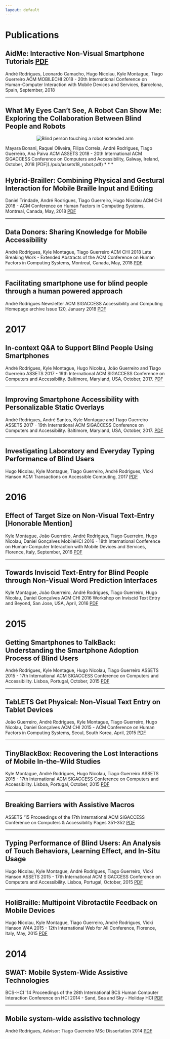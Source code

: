 ```yaml
---
layout: default
---
```


# Publications

## AidMe: Interactive Non-Visual Smartphone Tutorials [PDF](./pub/mobilehci18_aidme.pdf)

André Rodrigues, Leonardo Camacho, Hugo Nicolau, Kyle Montague, Tiago Guerreiro
ACM MOBILECHI 2018 - 20th International Conference on Human-Computer Interaction with Mobile Devices and Services, Barcelona, Spain, September, 2018 
* * *

## What My Eyes Can’t See, A Robot Can Show Me: Exploring the Collaboration Between Blind People and Robots

<p align="center">
    <img src="https://github.com/AndreFPRodrigues/home/blob/master/img/assests2018.png?raw=true" alt="Blind person touching a robot extended arm"/>
</p>
Mayara Bonani, Raquel Oliveira, Filipa Correia, André Rodrigues, Tiago Guerreiro, Ana Paiva
ACM ASSETS 2018 - 20th International ACM SIGACCESS Conference on Computers and Accessibility, Galway, Ireland, October, 2018 [PDF](./pub/assets18_robot.pdf)
* * *

## Hybrid-Brailler: Combining Physical and Gestural Interaction for Mobile Braille Input and Editing

Daniel Trindade, André Rodrigues, Tiago Guerreiro, Hugo Nicolau
ACM CHI 2018 - ACM Conference on Human Factors in Computing Systems, Montreal, Canada, May, 2018 [PDF](./pub/chi18_hybrid.pdf)
* * *

## Data Donors: Sharing Knowledge for Mobile Accessibility

André Rodrigues, Kyle Montague, Tiago Guerreiro
ACM CHI 2018 Late Breaking Work - Extended Abstracts of the ACM Conference on Human Factors in Computing Systems, Montreal, Canada, May, 2018 [PDF](./pub/chi18_datadonor.pdf)
* * *

## Facilitating smartphone use for blind people through a human powered approach
André Rodrigues
Newsletter ACM SIGACCESS Accessibility and Computing Homepage archive
Issue 120, January 2018 [PDF](./pub/sigaccess_newsletter.pdf)

# 2017 
## In-context Q&A to Support Blind People Using Smartphones
André Rodrigues, Kyle Montague, Hugo Nicolau, João Guerreiro and Tiago Guerreiro ASSETS 2017 - 19th International ACM SIGACCESS Conference on Computers and Accessibility. Baltimore, Maryland, USA, October, 2017.  [PDF](./pub/assets17_hintme.pdf)
* * *

## Improving Smartphone Accessibility with Personalizable Static Overlays
André Rodrigues, André Santos, Kyle Montague and Tiago Guerreiro ASSETS 2017 - 19th International ACM SIGACCESS Conference on Computers and Accessibility. Baltimore, Maryland, USA, October, 2017. [PDF](./pub/assets17_static.pdf)
* * *

## Investigating Laboratory and Everyday Typing Performance of Blind Users
Hugo Nicolau, Kyle Montague, Tiago Guerreiro, André Rodrigues, Vicki Hanson ACM Transactions on Accessible Computing, 2017  [PDF](./pub/taccess_typing.pdf)

# 2016 

## Effect of Target Size on Non-Visual Text-Entry [Honorable Mention]
Kyle Montague, João Guerreiro, André Rodrigues, Tiago Guerreiro, Hugo Nicolau, Daniel Gonçalves
MobileHCI 2016 - 18th International Conference on Human-Computer Interaction with Mobile Devices and Services, Florence, Italy, September, 2016  [PDF](./pub/mobilehci_tiny.pdf)
* * *

## Towards Inviscid Text-Entry for Blind People through Non-Visual Word Prediction Interfaces
Kyle Montague, João Guerreiro, André Rodrigues, Tiago Guerreiro, Hugo Nicolau, Daniel Gonçalves 
ACM CHI 2016 Workshop on Inviscid Text Entry and Beyond, San Jose, USA, April, 2016 [PDF](./pub/chiworkshop_typing.pdf)

# 2015 
## Getting Smartphones to TalkBack: Understanding the Smartphone Adoption Process of Blind Users 
André Rodrigues, Kyle Montague, Hugo Nicolau, Tiago Guerreiro
ASSETS 2015 - 17th International ACM SIGACCESS Conference on Computers and Accessibility. Lisboa, Portugal, October, 2015  [PDF](./pub/assets15_adoption.pdf)
* * *

## TabLETS Get Physical: Non-Visual Text Entry on Tablet Devices
João Guerreiro, André Rodrigues, Kyle Montague, Tiago Guerreiro, Hugo Nicolau, Daniel Gonçalves
ACM CHI 2015 - ACM Conference on Human Factors in Computing Systems, Seoul, South Korea, April, 2015  [PDF](./pub/chi_tablets.pdf)
* * *

## TinyBlackBox: Recovering the Lost Interactions of Mobile In-the-Wild Studies
Kyle Montague, André Rodrigues, Hugo Nicolau, Tiago Guerreiro
ASSETS 2015 - 17th International ACM SIGACCESS Conference on Computers and Accessibility. Lisboa, Portugal, October, 2015  [PDF](./pub/assets_tbb.pdf)
* * *

## Breaking Barriers with Assistive Macros
ASSETS '15 Proceedings of the 17th International ACM SIGACCESS Conference on Computers & Accessibility
Pages 351-352   [PDF](./pub/assets_macros.pdf)
* * *

## Typing Performance of Blind Users: An Analysis of Touch Behaviors, Learning Effect, and In-Situ Usage
Hugo Nicolau, Kyle Montague, André Rodrigues, Tiago Guerreiro, Vicki Hanson
ASSETS 2015 - 17th International ACM SIGACCESS Conference on Computers and Accessibility. Lisboa, Portugal, October, 2015  [PDF](./pub/assets_touchbehaviours.pdf)
* * *

## HoliBraille: Multipoint Vibrotactile Feedback on Mobile Devices
Hugo Nicolau, Kyle Montague, Tiago Guerreiro, André Rodrigues, Vicki Hanson
W4A 2015 - 12th International Web for All Conference, Florence, Italy, May, 2015  [PDF](./pub/w4a_holibraille.pdf)

# 2014 
## SWAT: Mobile System-Wide Assistive Technologies
BCS-HCI '14 Proceedings of the 28th International BCS Human Computer Interaction Conference on HCI 2014 - Sand, Sea and Sky - Holiday HCI [PDF](./pub/british_swat.pdf)
* * *

## Mobile system-wide assistive technology
André Rodrigues, Advisor: Tiago Guerreiro
MSc Dissertation 2014  [PDF](./pub/master_thesis.pdf)
